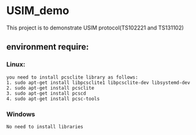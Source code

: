 # USIM_demo
This project is to demonstrate USIM protocol(TS102221 and TS131102)

## environment require:
### Linux:
    you need to install pcsclite library as follows:
    1. sudo apt-get install libpcsclite1 libpcsclite-dev libsystemd-dev
    2. sudo apt-get install pcsclite
    3. sudo apt-get install pcscd
    4. sudo apt-get install pcsc-tools

### Windows
    No need to install libraries
    
